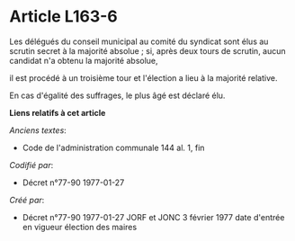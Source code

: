 # Article L163-6

Les délégués du conseil municipal au comité du syndicat sont élus au scrutin secret à la majorité absolue ; si, après deux
tours de scrutin, aucun candidat n'a obtenu la majorité absolue,

il est procédé à un troisième tour et l'élection a lieu à la majorité relative. 

En cas d'égalité des suffrages, le plus âgé est déclaré élu.

**Liens relatifs à cet article**

_Anciens textes_:

  - Code de l'administration communale 144 al. 1, fin

_Codifié par_:

  - Décret n°77-90 1977-01-27

_Créé par_:

  - Décret n°77-90 1977-01-27 JORF et JONC 3 février 1977 date d'entrée en vigueur élection des maires
